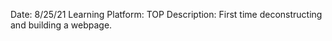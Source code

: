 Date: 8/25/21
Learning Platform: TOP
Description: First time deconstructing and building a webpage. 

